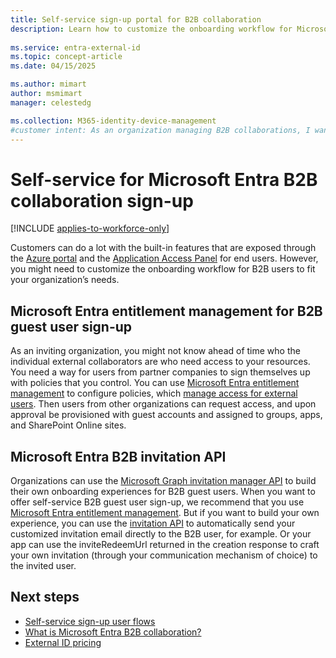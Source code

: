 ```yaml
---
title: Self-service sign-up portal for B2B collaboration
description: Learn how to customize the onboarding workflow for Microsoft Entra B2B users to fit your organization’s needs.
 
ms.service: entra-external-id
ms.topic: concept-article
ms.date: 04/15/2025

ms.author: mimart
author: msmimart
manager: celestedg

ms.collection: M365-identity-device-management
#customer intent: As an organization managing B2B collaborations, I want to customize the onboarding workflow for external users, so that they can sign themselves up with policies that I control. I also want the ability to build my own onboarding experiences using the Microsoft Graph invitation manager API.
---
```


# Self-service for Microsoft Entra B2B collaboration sign-up

[!INCLUDE [applies-to-workforce-only](./includes/applies-to-workforce-only.md)]

Customers can do a lot with the built-in features that are exposed through the [Azure portal](https://portal.azure.com) and the [Application Access Panel](https://myapps.microsoft.com) for end users. However, you might need to customize the onboarding workflow for B2B users to fit your organization’s needs.

<a name='azure-ad-entitlement-management-for-b2b-guest-user-sign-up'></a>

## Microsoft Entra entitlement management for B2B guest user sign-up

As an inviting organization, you might not know ahead of time who the individual external collaborators are who need access to your resources. You need a way for users from partner companies to sign themselves up with policies that you control. You can use [Microsoft Entra entitlement management](~/id-governance/entitlement-management-overview.md) to configure policies, which [manage access for external users](~/id-governance/entitlement-management-external-users.md#how-access-works-for-external-users). Then users from other organizations can request access, and upon approval be provisioned with guest accounts and assigned to groups, apps, and SharePoint Online sites.

<a name='azure-active-directory-b2b-invitation-api'></a>

## Microsoft Entra B2B invitation API

Organizations can use the [Microsoft Graph invitation manager API](/graph/api/resources/invitation) to build their own onboarding experiences for B2B guest users. When you want to offer self-service B2B guest user sign-up, we recommend that you use [Microsoft Entra entitlement management](~/id-governance/entitlement-management-overview.md). But if you want to build your own experience, you can use the [invitation API](/graph/api/invitation-post?tabs=http) to automatically send your customized invitation email directly to the B2B user, for example. Or your app can use the inviteRedeemUrl returned in the creation response to craft your own invitation (through your communication mechanism of choice) to the invited user.

## Next steps

- [Self-service sign-up user flows](self-service-sign-up-overview.md)
- [What is Microsoft Entra B2B collaboration?](what-is-b2b.md)
- [External ID pricing](external-identities-pricing.md)
